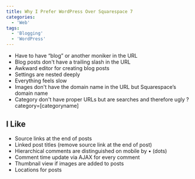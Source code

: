 ```yaml
---
title: Why I Prefer WordPress Over Squarespace 7
categories:
  - 'Web'
tags:
  - 'Blogging'
  - 'WordPress'
---
```

* Have to have “blog” or another moniker in the URL
* Blog posts don't have a trailing slash in the URL
* Awkward editor for creating blog posts
* Settings are nested deeply
* Everything feels slow
* Images don't have the domain name in the URL but Squarespace’s domain name
* Category don't have proper URLs but are searches and therefore ugly ?category=[categoryname]

## I Like

* Source links at the end of posts
* Linked post titles (remove source link at the end of post)
* Hierarchical comments are distinguished on mobile by • (dots)
* Comment time update via AJAX for every comment
* Thumbnail view if images are added to posts
* Locations for posts
